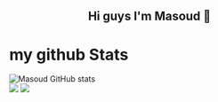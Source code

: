 <div align="center">
  <h2>Hi guys I'm Masoud 👋</h2> 
</div>

 <!--  <&theme=monokai> -->
<p align="center">
  <h1> my github Stats</h1>
  <img src="https://github-readme-stats.vercel.app/api?username=masouda1997&show_icons=true&include_all_commits=true" alt="Masoud GitHub stats" /><br />
  <img src="https://github-readme-stats.vercel.app/api/top-langs/?username=masouda1997&layout=compact&langs_count=12"/>
  <img src="https://github-readme-streak-stats.herokuapp.com/?user=masouda1997"/>
</p>

<!--
**masouda1997/masouda1997** is a ✨ _special_ ✨ repository because its `README.md` (this file) appears on your GitHub profile.

Here are some ideas to get you started:

- 🔭 I’m currently working on ...
- 🌱 I’m currently learning ...
- 👯 I’m looking to collaborate on ...
- 🤔 I’m looking for help with ...
- 💬 Ask me about ...
- 📫 How to reach me: ...
- 😄 Pronouns: ...
- ⚡ Fun fact: ...
-->
